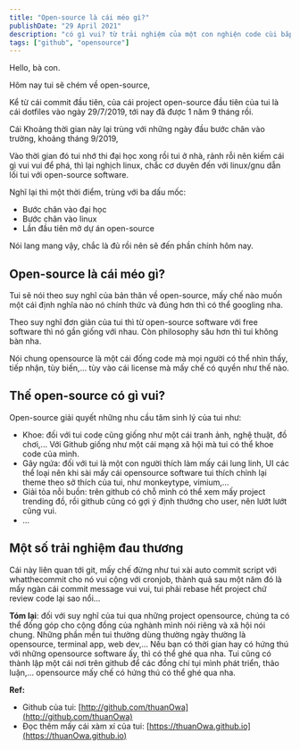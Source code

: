 ```yaml
---
title: "Open-source là cái méo gì?"
publishDate: "29 April 2021"
description: "có gì vui? từ trải nghiệm của một con nghiện code cùi bắp"
tags: ["github", "opensource"]
---
```


Hello, bà con.

Hôm nay tui sẽ chém về open-source,

Kể từ cái commit đầu tiên, của cái project open-source đầu tiên của tui là cái
dotfiles vào ngày 29/7/2019, tới nay đã được 1 năm 9 tháng rồi.

Cái Khoảng thời gian này lại trùng với những ngày đầu bước chân vào trường,
khoảng tháng 9/2019,

Vào thời gian đó tui nhớ thi đại học xong rồi tui ở nhà, rảnh rỗi nên kiếm cái
gì vui vui để phá, thì lại nghịch linux, chắc cơ duyên đến với linux/gnu dẫn lối
tui với open-source software.

Nghĩ lại thì một thời điểm, trùng với ba dấu mốc:

- Bước chân vào đại học
- Bước chân vào linux
- Lần đầu tiên mở dự án open-source

Nói lang mang vậy, chắc là đủ rồi nên sẽ đến phần chính hôm nay.

## Open-source là cái méo gì?

Tui sẽ nói theo suy nghĩ của bản thân về open-source, mấy chế nào muốn một cái
định nghĩa nào nó chính thức và đúng hơn thì có thể googling nha.

Theo suy nghĩ đơn giản của tui thì từ open-source software với free software thì
nó gần giống với nhau. Còn philosophy sâu hơn thì tui không bàn nha.

Nói chung opensource là một cái đống code mà mọi người có thể nhìn thấy, tiếp
nhận, tùy biến,... tùy vào cái license mà mấy chế có quyền như thế nào.

## Thế open-source có gì vui?

Open-source giải quyết những nhu cầu tâm sinh lý của tui như:

- Khoe: đối với tui code cũng giống như một cái tranh ảnh, nghệ thuật, đồ
  chơi,... Với Github giống như một cái mạng xã hội mà tui có thể khoe code của
  mình.
- Gãy ngứa: đối với tui là một con người thích làm mấy cái lung linh, UI các thể
  loại nên khi sài mấy cái opensource software tui thích chỉnh lại theme theo sở
  thích của tui, như monkeytype, vimium,...
- Giải tỏa nỗi buồn: trên github có chỗ mình có thể xem mấy project trending đồ,
  rồi github cũng có gợi ý định thướng cho user, nên lướt lướt cũng vui.
- ...

## Một số trải nghiệm đau thương

Cái này liên quan tới git, mấy chế đừng như tui xài auto commit script với
whatthecommit cho nó vui cộng với cronjob, thành quả sau một năm đó là mấy ngàn
cái commit message vui vui, tui phải rebase hết project chứ review code lại sao
nổi...

**Tóm lại**: đối với suy nghĩ của tui qua những project opensource, chúng ta có
thể đống góp cho cộng đồng của nghành mình nói riêng và xã hội nói chung. Những
phần mền tui thường dùng thường ngày thường là opensource, terminal app, web
dev,... Nếu bạn có thời gian hay có hứng thú với những opensource software ấy,
thì có thể ghé qua nha. Tui cũng có thành lập một cái nơi trên github để các
đồng chí tụi mình phát triển, thảo luận,... opensource mấy chế có hứng thú có
thể ghé qua nha.

**Ref:**

- Github của tui:
  [http://github.com/thuanOwa](http://github.com/thuanOwa)
- Đọc thêm mấy cái xàm xí của tui:
  [https://thuanOwa.github.io](https://thuanOwa.github.io)
